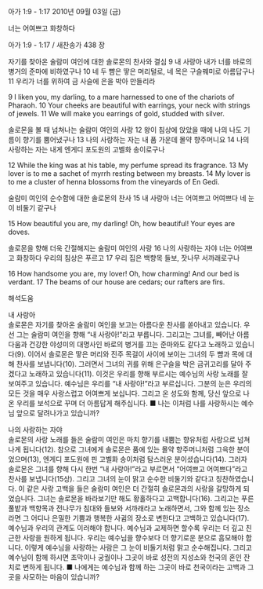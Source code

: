 아가 1:9 - 1:17 
2010년 09월 03일 (금)

너는 어여쁘고 화창하다



아가 1:9 - 1:17 / 새찬송가 438 장


자기를 찾아온 술람미 여인에 대한 솔로몬의 찬사와 결심
9 내 사랑아 내가 너를 바로의 병거의 준마에 비하였구나 10 네 두 뺨은 땋은 머리털로, 네 목은 구슬꿰미로 아름답구나 11 우리가 너를 위하여 금 사슬에 은을 박아 만들리라 


9 I liken you, my darling, to a mare harnessed to one of the chariots of Pharaoh. 10 Your cheeks are beautiful with earrings, your neck with strings of jewels. 11 We will make you earrings of gold, studded with silver.

솔로몬을 볼 때 넘쳐나는 술람미 여인의 사랑 
12 왕이 침상에 앉았을 때에 나의 나도 기름이 향기를 뿜어냈구나 13 나의 사랑하는 자는 내 품 가운데 몰약 향주머니요 14 나의 사랑하는 자는 내게 엔게디 포도원의 고벨화 송이로구나


12 While the king was at his table, my perfume spread its fragrance. 13 My lover is to me a sachet of myrrh resting between my breasts. 14 My lover is to me a cluster of henna blossoms from the vineyards of En Gedi. 

술람미 여인의 순수함에 대한 솔로몬의 찬사
15 내 사랑아 너는 어여쁘고 어여쁘다 네 눈이 비둘기 같구나

15 How beautiful you are, my darling! Oh, how beautiful! Your eyes are doves. 

솔로몬을 향해 더욱 간절해지는 술람미 여인의 사랑
16 나의 사랑하는 자야 너는 어여쁘고 화창하다 우리의 침상은 푸르고 17 우리 집은 백향목 들보, 잣나무 서까래로구나

16 How handsome you are, my lover! Oh, how charming! And our bed is verdant. 17 The beams of our house are cedars; our rafters are firs.

해석도움





내 사랑아  
솔로몬은 자기를 찾아온 술람미 여인을 보고는 아름다운 찬사를 쏟아내고 있습니다. 우선 그는 술람미 여인을 향해 “내 사랑아!”라고 부릅니다. 그리고는 그녀를, 빼어난 아름다움과 건강한 야성미의 대명사인 바로의 병거를 끄는 준마와도 같다고 노래하고 있습니다(9). 이어서 솔로몬은 땋은 머리와 진주 목걸이 사이에 보이는 그녀의 두 뺨과 목에 대해 찬사를 보냅니다(10). 그러면서 그녀의 귀를 위해 은구슬을 박은 금귀고리를 달아 주겠다고 노래하고 있습니다(11). 이것은 우리를 향해 부르시는 예수님의 사랑 노래를 잘 보여주고 있습니다. 예수님은 우리를 “내 사랑아!”라고 부르십니다. 그분의 눈은 우리의 모든 것을 매우 사랑스럽고 어여쁘게 보십니다. 그리고 온 성도와 함께, 당신 앞으로 나온 우리를 보석으로 꾸며 더 아름답게 해주십니다.
■ 나는 이처럼 나를 사랑하시는 예수님 앞으로 달려나가고 있습니까? 

나의 사랑하는 자야  
솔로몬의 사랑 노래를 들은 술람미 여인은 마치 향기를 내뿜는 향유처럼 사랑으로 넘쳐나게 됩니다(12). 참으로 그녀에게 솔로몬은 품에 있는 몰약 향주머니처럼 그윽한 분이었으며(13), 엔게디 포도원에 핀 고벨화 송이처럼 탐스러운 분이셨습니다(14). 그러자 솔로몬은 그녀를 향해 다시 한번 “내 사랑아!”라고 부르면서 “어여쁘고 어여쁘다”라고 찬사를 보냅니다(15상). 그리고 그녀의 눈이 맑고 순수한 비둘기와 같다고 칭찬하였습니다. 이 같은 사랑 고백을 들은 술람미 여인은 더 간절히 솔로몬과의 사랑을 갈망하게 되었습니다. 그녀는 솔로몬을 바라보기만 해도 황홀하다고 고백합니다(16). 그리고는 푸른 풀밭과 백향목과 전나무가 침대와 들보와 서까래라고 노래하면서, 그와 함께 있는 장소라면 그 어디나 은밀한 기쁨과 행복한 사귐의 장소로 변한다고 고백하고 있습니다(17). 예수님과 우리의 관계도 이러해야 합니다. 예수님과 교제하면 할수록 우리는 더 깊고 친근한 사랑을 원하게 됩니다. 우리는 예수님을 향수보다 더 향기로운 분으로 흠모해야 합니다. 이렇게 예수님을 사랑하는 사람은 그 눈이 비둘기처럼 맑고 순수해집니다. 그리고 예수님이 함께 하시면 초막이나 궁궐이나 그곳이 바로 성전의 지성소와 천국의 혼인 잔치로 변하게 됩니다.
■ 나에게는 예수님과 함께 하는 그곳이 바로 천국이라는 고백과 그곳을 사모하는 마음이 있습니까?